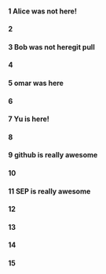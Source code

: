 #### 1 Alice was not here!
#### 2
#### 3 Bob was not heregit pull
#### 4
#### 5 omar was here
#### 6
#### 7 Yu is here!
#### 8
#### 9 github is really awesome
#### 10
#### 11 SEP is really awesome
#### 12
#### 13
#### 14
#### 15